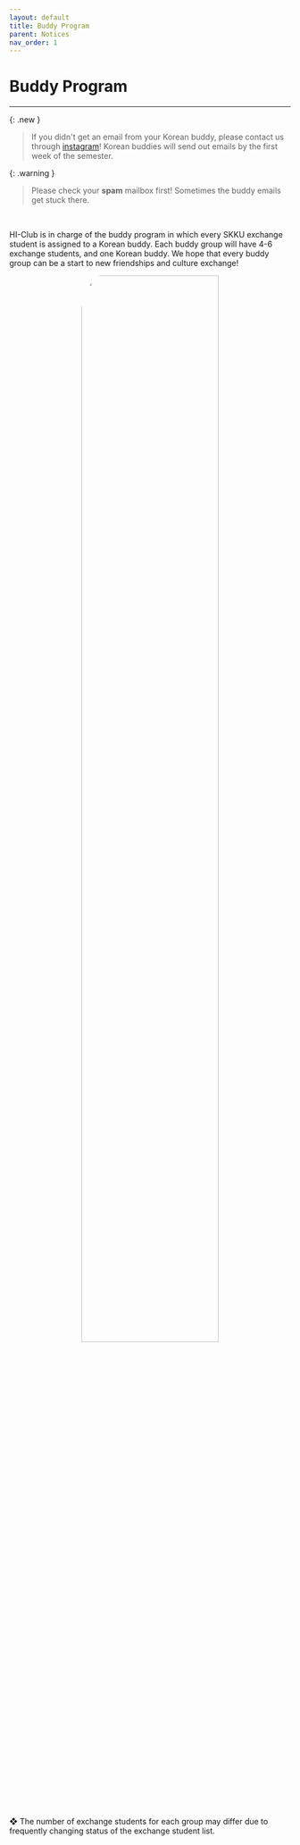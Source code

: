 ```yaml
---
layout: default
title: Buddy Program
parent: Notices
nav_order: 1
---
```


# Buddy Program

---

{: .new }

> If you didn't get an email from your Korean buddy, please contact us through [instagram](https://www.instagram.com/skku_hiclub/?hl=en)!
> Korean buddies will send out emails by the first week of the semester.

{: .warning }

> Please check your **spam** mailbox first! Sometimes the buddy emails get stuck there.

<br>

HI-Club is in charge of the buddy program in which every SKKU exchange student is assigned to a Korean buddy. Each buddy group will have 4-6 exchange students, and one Korean buddy. We hope that every buddy group can be a start to new friendships and culture exchange!
<br>

<div style="text-align: center;">
  <img src="https://images.unsplash.com/photo-1543269865-cbf427effbad?ixlib=rb-4.0.3&ixid=MnwxMjA3fDB8MHxwaG90by1wYWdlfHx8fGVufDB8fHx8&auto=format&fit=crop&w=1470&q=80" alt="" width="70%" height="70%" style=" border-radius: 25% 10%;" >
</div>
<br>

❖ The number of exchange students for each group may differ due to frequently changing status of the exchange student list.
